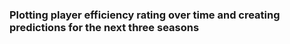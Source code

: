 ### Plotting player efficiency rating over time and creating predictions for the next three seasons

